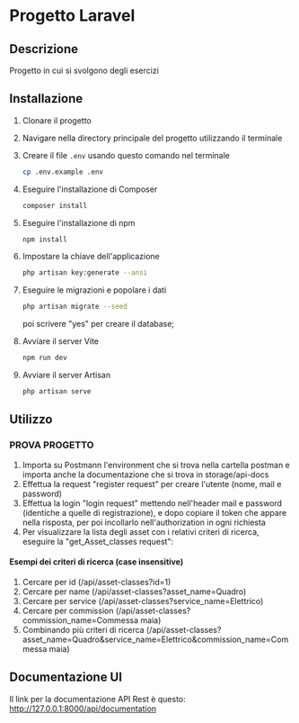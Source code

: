 # Progetto Laravel

## Descrizione
Progetto in cui si svolgono degli esercizi

## Installazione
1. Clonare il progetto
2. Navigare nella directory principale del progetto utilizzando il terminale
3. Creare il file `.env` usando questo comando nel terminale
    ```sh
    cp .env.example .env
    ```
4. Eseguire l'installazione di Composer
    ```sh
    composer install
    ```
5. Eseguire l'installazione di npm
    ```sh
    npm install
    ```
6. Impostare la chiave dell'applicazione
    ```sh
    php artisan key:generate --ansi
    ```
7. Eseguire le migrazioni e popolare i dati
    ```sh
    php artisan migrate --seed
    ```
    poi scrivere "yes" per creare il database;

8. Avviare il server Vite
    ```sh
    npm run dev
    ```
9. Avviare il server Artisan
    ```sh
    php artisan serve
    ```

## Utilizzo
### PROVA PROGETTO
1. Importa su Postmann l'environment che si trova nella cartella postman e importa anche la documentazione che si trova in storage/api-docs
2. Effettua la request "register request" per creare l'utente (nome, mail e password)
3. Effettua la login "login request" mettendo nell'header mail e password (identiche a quelle di registrazione), e dopo copiare il token che appare nella risposta, per poi incollarlo nell'authorization in ogni richiesta
4. Per visualizzare la lista degli asset con i relativi criteri di ricerca, eseguire la "get_Asset_classes request":

#### Esempi dei criteri di ricerca (case insensitive)
1. Cercare per id (/api/asset-classes?id=1)
2. Cercare per name (/api/asset-classes?asset_name=Quadro)
3. Cercare per service (/api/asset-classes?service_name=Elettrico)
4. Cercare per commission (/api/asset-classes?commission_name=Commessa maia)
5. Combinando più criteri di ricerca (/api/asset-classes?asset_name=Quadro&service_name=Elettrico&commission_name=Commessa maia)

## Documentazione UI
Il link per la documentazione API Rest è questo: http://127.0.0.1:8000/api/documentation